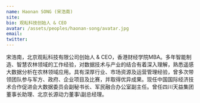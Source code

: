 ```yaml
---
name: Haonan SONG (宋浩南)
site: 
bio: 观耘科技创始人 & CEO
avatar: /assets/peoples/haonan-song/avatar.jpg
email: 
twitter: 
---
```


宋浩南，北京观耘科技有限公司创始人 & CEO，香港财经学院MBA。多年智能制造、智慧农林领域的工作经验，对数据技术与产业的结合有着深入理解，熟悉遥感大数据分析在农林领域应用。具有深厚行业、市场资源及运营管理经验，曾多次带领团队参与军方、政府、企业项目及比赛，并取得优异成果。现任中国国际经济技术合作促进会大数据委员会副秘书长、军民融合办公室副主任。曾任四川天益集团董事长助理、北京长源动力董事\副总经理。
